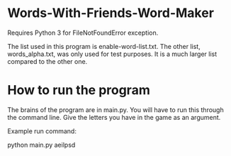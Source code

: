 # Words-With-Friends-Word-Maker
Requires Python 3 for FileNotFoundError exception.

The list used in this program is enable-word-list.txt. The other list, words_alpha.txt, was only used for test purposes. It is a much larger list compared to the other one.


# How to run the program
The brains of the program are in main.py. You will have to run this through the command line. Give the letters you have in the game as an argument.

Example run command:

  python main.py aeilpsd

